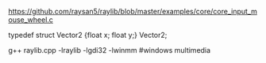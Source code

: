 https://github.com/raysan5/raylib/blob/master/examples/core/core_input_mouse_wheel.c
  
typedef struct Vector2 {float x; float y;} Vector2;  
   
g++ raylib.cpp -lraylib -lgdi32 -lwinmm #windows multimedia
